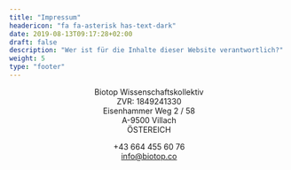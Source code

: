 ```yaml
---
title: "Impressum"
headericon: "fa fa-asterisk has-text-dark"
date: 2019-08-13T09:17:28+02:00
draft: false
description: "Wer ist für die Inhalte dieser Website verantwortlich?"
weight: 5
type: "footer"
---
```

<center>

Biotop Wissenschaftskollektiv </br>
ZVR: 1849241330 <br>
Eisenhammer Weg 2 / 58 </br>
A-9500 Villach </br>
ÖSTEREICH</br>

<i class="fa fa-phone"></i> <a href="tel:00436644556076"></a>+43 664 455 60 76</br>
<i class="fa fa-email"></i> <a href="mailto:info@biotop.co"> info@biotop.co</a>

</center>
